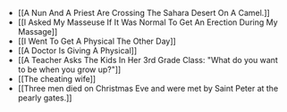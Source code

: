- [[A Nun And A Priest Are Crossing The Sahara Desert On A Camel.]]
- [[I Asked My Masseuse If It Was Normal To Get An Erection During My Massage]]
- [[I Went To Get A Physical The Other Day]]
- [[A Doctor Is Giving A Physical]]
- [[A Teacher Asks The Kids In Her 3rd Grade Class: "What do you want to be when you grow up?"]]
- [[The cheating wife]]
- [[Three men died on Christmas Eve and were met by Saint Peter at the pearly gates.]]